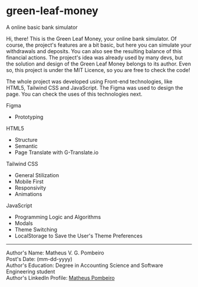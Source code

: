 # green-leaf-money
 A online basic bank simulator

Hi, there! This is the Green Leaf Money, your online bank simulator. Of course, the project's features are a bit basic, but here you can simulate your withdrawals and deposits. You can also see the resulting balance of this financial actions. The project's idea was already used by many devs, but the solution and design of the Green Leaf Money belongs to its author. Even so, this project is under the MIT Licence, so you are free to check the code!

The whole project was developed using Front-end technologies, like HTML5, Tailwind CSS and JavaScript. The Figma was used to design the page. You can check the uses of this technologies next.

Figma

<ul>
    <li>Prototyping</li>
</ul>

HTML5

<ul>
    <li>Structure</li>
    <li>Semantic</li>
    <li>Page Translate with G-Translate.io</li>
</ul>

Tailwind CSS

<ul>
    <li>General Stilization</li>
    <li>Mobile First</li>
    <li>Responsivity</li>
    <li>Animations</li>
</ul>

JavaScript

<ul>
    <li>Programming Logic and Algorithms</li>
    <li>Modals</li>
    <li>Theme Switching</li>
    <li>LocalStorage to Save the User's Theme Preferences</li>
</ul>

<hr>

Author's Name: Matheus V. G. Pombeiro<br>
Post's Date: (mm-dd-yyyy)<br>
Author's Education: Degree in Accounting Science and Software Engineering student<br>
Author's LinkedIn Profile: <a href="https://www.linkedin.com/in/matheus-pombeiro/" target="_blank" rel="noopener noreferrer">Matheus Pombeiro</a>